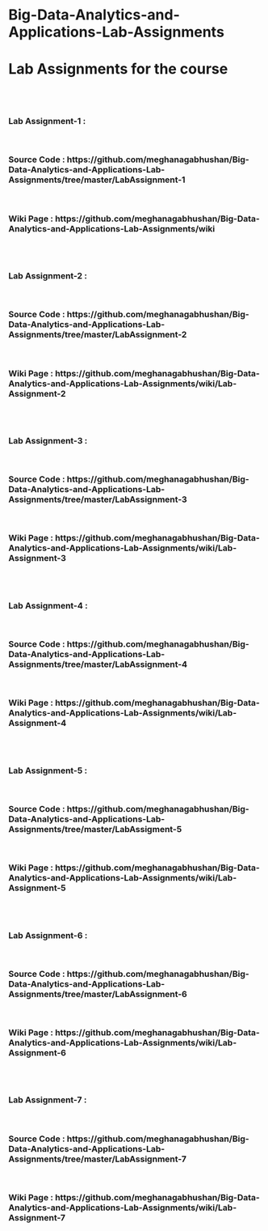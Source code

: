 # Big-Data-Analytics-and-Applications-Lab-Assignments
<h1>Lab Assignments for the course</h1><br><br>
<h3>Lab Assignment-1 :</h3><br> 
<h3>Source Code : https://github.com/meghanagabhushan/Big-Data-Analytics-and-Applications-Lab-Assignments/tree/master/LabAssignment-1</h3> <br>
<h3>Wiki Page : https://github.com/meghanagabhushan/Big-Data-Analytics-and-Applications-Lab-Assignments/wiki</h3>
<br>
<br>
<h3>Lab Assignment-2 :</h3><br> 
<h3>Source Code : https://github.com/meghanagabhushan/Big-Data-Analytics-and-Applications-Lab-Assignments/tree/master/LabAssignment-2</h3> <br>
<h3>Wiki Page : https://github.com/meghanagabhushan/Big-Data-Analytics-and-Applications-Lab-Assignments/wiki/Lab-Assignment-2</h3>
<br>
<br>
<h3>Lab Assignment-3 :</h3><br> 
<h3>Source Code : https://github.com/meghanagabhushan/Big-Data-Analytics-and-Applications-Lab-Assignments/tree/master/LabAssignment-3</h3> <br>
<h3>Wiki Page : https://github.com/meghanagabhushan/Big-Data-Analytics-and-Applications-Lab-Assignments/wiki/Lab-Assignment-3</h3>
<br>
<br>
<h3>Lab Assignment-4 :</h3><br> 
<h3>Source Code : https://github.com/meghanagabhushan/Big-Data-Analytics-and-Applications-Lab-Assignments/tree/master/LabAssignment-4</h3> <br>
<h3>Wiki Page : https://github.com/meghanagabhushan/Big-Data-Analytics-and-Applications-Lab-Assignments/wiki/Lab-Assignment-4</h3>
<br>
<br>
<h3>Lab Assignment-5 :</h3><br> 
<h3>Source Code : https://github.com/meghanagabhushan/Big-Data-Analytics-and-Applications-Lab-Assignments/tree/master/LabAssigment-5</h3> <br>
<h3>Wiki Page : https://github.com/meghanagabhushan/Big-Data-Analytics-and-Applications-Lab-Assignments/wiki/Lab-Assignment-5</h3>
<br>
<br>
<h3>Lab Assignment-6 :</h3><br> 
<h3>Source Code : https://github.com/meghanagabhushan/Big-Data-Analytics-and-Applications-Lab-Assignments/tree/master/LabAssignment-6</h3> <br>
<h3>Wiki Page : https://github.com/meghanagabhushan/Big-Data-Analytics-and-Applications-Lab-Assignments/wiki/Lab-Assignment-6</h3>
<br>
<br>
<h3>Lab Assignment-7 :</h3><br> 
<h3>Source Code : https://github.com/meghanagabhushan/Big-Data-Analytics-and-Applications-Lab-Assignments/tree/master/LabAssignment-7</h3> <br>
<h3>Wiki Page : https://github.com/meghanagabhushan/Big-Data-Analytics-and-Applications-Lab-Assignments/wiki/Lab-Assignment-7</h3>
<br>
<br>
